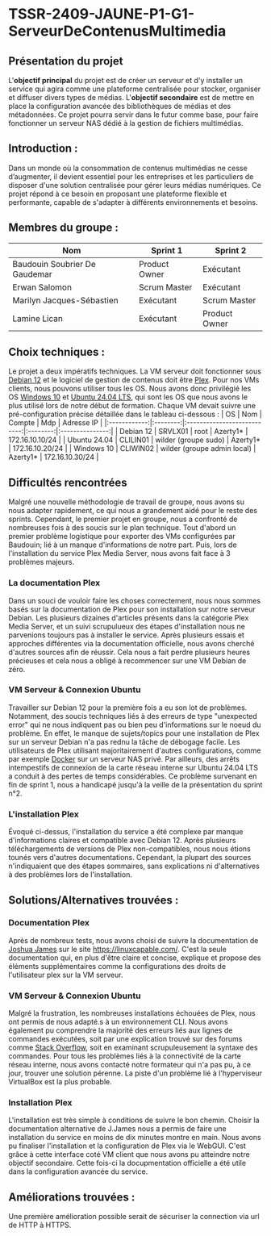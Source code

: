 # TSSR-2409-JAUNE-P1-G1-ServeurDeContenusMultimedia

## Présentation du projet
L'**objectif principal** du projet est de créer un serveur et d'y installer un service qui agira comme une plateforme centralisée pour stocker, organiser et diffuser divers types de médias.
L'**objectif secondaire** est de mettre en place la configuration avancée des bibliothèques de médias et des métadonnées. Ce projet pourra servir dans le futur comme base, pour faire fonctionner un serveur NAS dédié à la gestion de fichiers multimédias. 

## Introduction : 
Dans un monde où la consommation de contenus multimédias ne cesse d’augmenter, il devient essentiel pour les entreprises et les particuliers de disposer d'une solution centralisée pour gérer leurs médias numériques. Ce projet répond à ce besoin en proposant une plateforme flexible et performante, capable de s'adapter à différents environnements et besoins.

## Membres du groupe :
| Nom                           | Sprint 1      | Sprint 2      |
|-------------------------------|---------------|---------------|
| Baudouin Soubrier De Gaudemar | Product Owner | Exécutant     |
| Erwan Salomon                 | Scrum Master  | Exécutant     |
| Marilyn Jacques-Sébastien     | Exécutant     | Scrum Master  |
| Lamine Lican                  | Exécutant     | Product Owner |

## Choix techniques :

Le projet a deux impératifs techniques. La VM serveur doit fonctionner sous [Debian 12](https://www.debian.org/) et le logiciel de gestion de contenus doit être [Plex](https://www.plex.tv/). Pour nos VMs clients, nous pouvons utiliser tous les OS.
Nous avons donc privilégié les OS [Windows 10](https://www.microsoft.com/fr-fr/software-download/windows10%20) et [Ubuntu 24.04 LTS](https://ubuntu.com/blog/tag/ubuntu-24-04-lts), qui sont les OS que nous avons le plus utilisé lors de notre début de formation.
Chaque VM devait suivre une pré-configuration précise détaillée dans le tableau ci-dessous :
|     OS       |    Nom   |            Compte           |    Mdp   |    Adresse IP   |
|:------------:|:--------:|:---------------------------:|:--------:|:---------------:|
|   Debian 12  |  SRVLX01 |             root            | Azerty1* | 172.16.10.10/24 |
| Ubuntu 24.04 | CLILIN01 |     wilder (groupe sudo)    | Azerty1* | 172.16.10.20/24 |
|  Windows 10  | CLIWIN02 | wilder (groupe admin local) | Azerty1* | 172.16.10.30/24 |


## Difficultés rencontrées

Malgré une nouvelle méthodologie de travail de groupe, nous avons su nous adapter rapidement, ce qui nous a grandement aidé pour le reste des sprints. Cependant, le premier projet en groupe, nous a confronté de nombreuses fois à des soucis sur le plan technique. Tout d'abord un premier problème logistique pour exporter des VMs configurées par Baudouin; lié à un manque d'informations de notre part. Puis, lors de l'installation du service Plex Media Server, nous avons fait face à 3 problèmes majeurs.

### La documentation Plex
Dans un souci de vouloir faire les choses correctement, nous nous sommes basés sur la documentation de Plex pour son installation sur notre serveur Debian. Les plusieurs dizaines d'articles présents dans la catégorie Plex Media Server, et un suivi scrupulueux des étapes d'installation nous ne parvenions toujours pas à installer le service. Après plusieurs essais et approches différentes via la documentation officielle, nous avons cherché d'autres sources afin de réussir.
Cela nous a fait perdre plusieurs heures précieuses et cela nous a obligé à recommencer sur une VM Debian de zéro.


### VM Serveur & Connexion Ubuntu
Travailler sur Debian 12 pour la première fois a eu son lot de problèmes. Notamment, des soucis techniques liés à des erreurs de type "unexpected error" qui ne nous indiquent pas ou bien peu d'informations sur le noeud du problème. En effet, le manque de sujets/topics pour une installation de Plex sur un serveur Debian n'a pas rednu la tâche de débogage facile. Les utilisateurs de Plex utilisant majoritairement d'autres configurations, comme par exemple [Docker](https://www.docker.com/) sur un serveur NAS privé. Par ailleurs, des arrêts intempestifs de connexion de la carte réseau interne sur Ubuntu 24.04 LTS a conduit à des pertes de temps considérables. Ce problème survenant en fin de sprint 1, nous a handicapé jusqu'à la veille de la présentation du sprint n°2.  

### L'installation Plex
Évoqué ci-dessus, l'installation du service a été complexe par manque d'informations claires et compatible avec Debian 12. Après plusieurs téléchargements de versions de Plex non-compatibles, nous nous étions tounés vers d'autres documentations. Cependant, la plupart des sources n'indiquaient que des étapes sommaires, sans explications ni d'alternatives à des problèmes lors de l'installation.   

## Solutions/Alternatives trouvées :

### Documentation Plex
Après de nombreux tests, nous avons choisi de suivre la documentation de [Joshua James](https://twitter.com/joshism_j) sur le site https://linuxcapable.com/. C'est la seule documentation qui, en plus d'être claire et concise, explique et propose des éléments supplémentaires comme la configurations des droits de l'utilisateur plex sur la VM serveur. 

### VM Serveur & Connexion Ubuntu
Malgré la frustration, les nombreuses installations échouées de Plex, nous ont permis de nous adapté.s à un environnement CLI. Nous avons également pu comprendre la majorité des erreurs liés aux lignes de     commandes exécutées, soit par une explication trouvé sur des forums comme [Stack Overflow](https://stackoverflow.com/), soit en examinant scrupuleusement la syntaxe des commandes. Pour tous les problèmes liés à la connectivité de la carte réseau interne, nous avons contacté notre formateur qui n'a pas pu, à ce jour, trouver une solution pérenne. La piste d'un problème lié à l'hyperviseur VirtualBox est la plus probable.

### Installation Plex
L'installation est très simple à conditions de suivre le bon chemin. Choisir la documentation alternative de J.James nous a permis de faire une installation du service en moins de dix minutes montre en main.  Nous avons pu finaliser l'installation et la configuration de Plex via le WebGUI. C'est grâce à cette interface coté VM client que nous avons pu atteindre notre objectif secondaire. Cette fois-ci la docupmentation officielle a été utile dans la configuration avancée du service.


## Améliorations trouvées :
Une première amélioration possible serait de sécuriser la connection via url de HTTP à HTTPS. 
